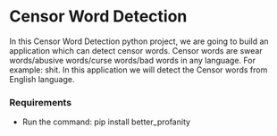 <h1>Censor Word Detection</h1>

<p>
  In this Censor Word Detection python project, we are going to build an application which can detect censor words. Censor words are swear words/abusive words/curse words/bad words in any language. For example: shit. In this application we will detect the Censor words from English language.
</p>


<h3>Requirements</h3>
<ul>
  <li>Run the command: 
    pip install better_profanity</li>
</ul>
